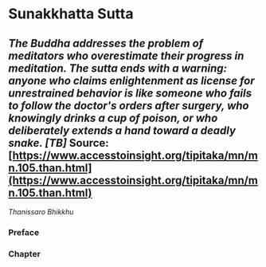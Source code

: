 # Sunakkhatta Sutta
*The Buddha addresses the problem of meditators who overestimate their progress in meditation. The sutta ends with a warning: anyone who claims enlightenment as license for unrestrained behavior is like someone who fails to follow the doctor's orders after surgery, who knowingly drinks a cup of poison, or who deliberately extends a hand toward a deadly snake. [TB]*
Source: [https://www.accesstoinsight.org/tipitaka/mn/mn.105.than.html](https://www.accesstoinsight.org/tipitaka/mn/mn.105.than.html)
---
*Thanissaro Bhikkhu*
### Preface
### Chapter